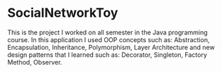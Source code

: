 # SocialNetworkToy

This is the project I worked on all semester in the Java programming course. In this application I used OOP concepts such as: 
Abstraction, Encapsulation, Inheritance, Polymorphism, Layer Architecture and new design patterns that I learned such as: Decorator, Singleton, Factory Method, Observer.
